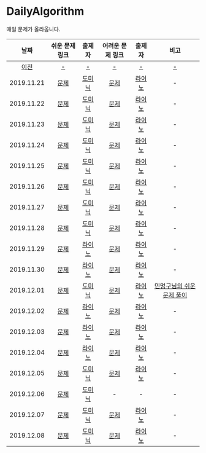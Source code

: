 # DailyAlgorithm
매일 문제가 올라옵니다.

| 날짜 | 쉬운 문제 링크 | 출제자 | 어려운 문제 링크 | 출제자 | 비고 |
| :-: | :-: | :-: | :-: | :-: | :-: |
| [이전](old.md) |[-](old.md)|[-](old.md)|[-](old.md)|[-](old.md)|[-](old.md)|
|2019.11.21|[문제](https://programmers.co.kr/learn/courses/30/lessons/12904)| [도미닉] |[문제](https://programmers.co.kr/learn/courses/30/lessons/42840?language=swift)| [라이노] | - |
|2019.11.22|[문제](https://programmers.co.kr/learn/courses/30/lessons/12933)| [도미닉] |[문제](https://programmers.co.kr/learn/courses/30/lessons/42588)| [라이노] | - |
|2019.11.23|[문제](https://programmers.co.kr/learn/courses/30/lessons/42746)| [도미닉] |[문제](https://programmers.co.kr/learn/courses/30/lessons/12940)| [라이노] | - |
|2019.11.24|[문제](https://programmers.co.kr/learn/courses/30/lessons/12943)| [도미닉] |[문제](https://programmers.co.kr/learn/courses/30/lessons/43238)| [라이노] | - |
|2019.11.25|[문제](https://programmers.co.kr/learn/courses/30/lessons/42583)| [도미닉] |[문제](https://programmers.co.kr/learn/courses/30/lessons/12914)| [라이노] | - |
|2019.11.26|[문제](https://programmers.co.kr/learn/courses/30/lessons/12948)| [도미닉] |[문제](https://programmers.co.kr/learn/courses/30/lessons/12946)| [라이노] | - |
|2019.11.27|[문제](https://programmers.co.kr/learn/courses/30/lessons/12969)| [도미닉] |[문제](https://programmers.co.kr/learn/courses/30/lessons/42839)| [라이노] | - |
|2019.11.28|[문제](https://www.acmicpc.net/problem/2839)| [도미닉] |[문제](https://programmers.co.kr/learn/courses/30/lessons/12929)| [라이노] | - |
|2019.11.29|[문제](https://programmers.co.kr/learn/courses/30/lessons/42586)| [라이노] |[문제](https://programmers.co.kr/learn/courses/30/lessons/49189)| [라이노] | - |
|2019.11.30|[문제](https://programmers.co.kr/learn/courses/30/lessons/62048)| [라이노] |[문제](https://programmers.co.kr/learn/courses/30/lessons/12952)| [라이노] | - |
|2019.12.01|[문제](https://programmers.co.kr/learn/courses/30/lessons/42585)| [도미닉] |[문제](https://programmers.co.kr/learn/courses/30/lessons/42861)| [라이노] | [민멍구님의 쉬운 문제 풀이](https://www.youtube.com/watch?v=eCAbqDYV1B8&t=679s) |
|2019.12.02|[문제](https://programmers.co.kr/learn/courses/30/lessons/12945)| [라이노] |[문제](https://programmers.co.kr/learn/courses/30/lessons/43236)| [라이노] | - |
|2019.12.03|[문제](https://programmers.co.kr/learn/courses/30/lessons/12982)| [라이노] |[문제](https://programmers.co.kr/learn/courses/30/lessons/12978)| [라이노] | - |
|2019.12.04|[문제](https://programmers.co.kr/learn/courses/30/lessons/42841)| [라이노] |[문제](https://programmers.co.kr/learn/courses/30/lessons/43163)| [라이노] | - |
|2019.12.05|[문제](https://app.codility.com/programmers/lessons/1-iterations/binary_gap/)| [도미닉] |[문제](https://programmers.co.kr/learn/courses/30/lessons/12971)| [라이노] | - |
|2019.12.06|[문제](https://app.codility.com/programmers/lessons/3-time_complexity/perm_missing_elem/)| [도미닉] | - | - | - |
|2019.12.07|[문제](https://app.codility.com/programmers/lessons/4-counting_elements/frog_river_one/)| [도미닉] |[문제](https://programmers.co.kr/learn/courses/30/lessons/42627)| [라이노] | - |
|2019.12.08|[문제](https://app.codility.com/programmers/lessons/4-counting_elements/max_counters/)| [도미닉] | [문제](https://programmers.co.kr/learn/courses/30/lessons/62050) | [라이노] | - |


[라이노]: https://github.com/JCSooHwanCho
[도미닉]: https://github.com/AppleCEO
